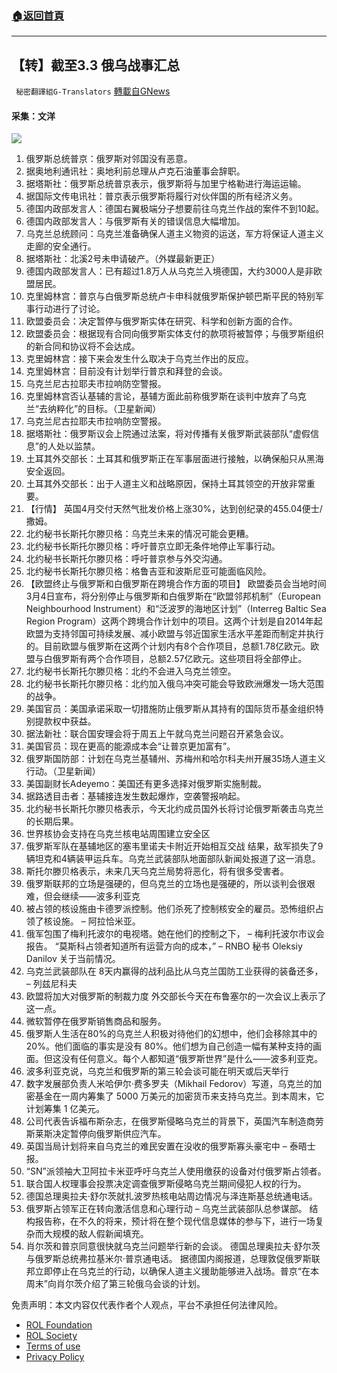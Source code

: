 ###  [:house:返回首頁](https://github.com/ourhimalayas/txt)
---


## 【转】截至3.3 俄乌战事汇总
` 秘密翻譯組G-Translators` [轉載自GNews](https://gnews.org/zh-hans/2106892/)

#### 采集：文洋
![](https://assets.gnews.org/wp-content/uploads/2022/03/16464122921.png)
1. 俄罗斯总统普京：俄罗斯对邻国没有恶意。
2. 据奥地利通讯社：奥地利前总理从卢克石油董事会辞职。
3. 据塔斯社：俄罗斯总统普京表示，俄罗斯将与加里宁格勒进行海运运输。
4. 据国际文传电讯社：普京表示俄罗斯将履行对伙伴国的所有经济义务。
5. 德国内政部发言人：德国右翼极端分子想要前往乌克兰作战的案件不到10起。
6. 德国内政部发言人：与俄罗斯有关的错误信息大幅增加。
7. 乌克兰总统顾问：乌克兰准备确保人道主义物资的运送，军方将保证人道主义走廊的安全通行。
8. 据塔斯社：北溪2号未申请破产。（外媒最新更正）
9. 德国内政部发言人：已有超过1.8万人从乌克兰入境德国，大约3000人是非欧盟居民。
10. 克里姆林宫：普京与白俄罗斯总统卢卡申科就俄罗斯保护顿巴斯平民的特别军事行动进行了讨论。
11. 欧盟委员会：决定暂停与俄罗斯实体在研究、科学和创新方面的合作。
12. 欧盟委员会：根据现有合同向俄罗斯实体支付的款项将被暂停；与俄罗斯组织的新合同和协议将不会达成。
13. 克里姆林宫：接下来会发生什么取决于乌克兰作出的反应。
14. 克里姆林宫：目前没有计划举行普京和拜登的会谈。
15. 乌克兰尼古拉耶夫市拉响防空警报。
16. 克里姆林宫否认基辅的言论，基辅方面此前称俄罗斯在谈判中放弃了乌克兰“去纳粹化”的目标。（卫星新闻）
17. 乌克兰尼古拉耶夫市拉响防空警报。
18. 据塔斯社：俄罗斯议会上院通过法案，将对传播有关俄罗斯武装部队“虚假信息”的人处以监禁。
19. 土耳其外交部长：土耳其和俄罗斯正在军事层面进行接触，以确保船只从黑海安全返回。
20. 土耳其外交部长：出于人道主义和战略原因，保持土耳其领空的开放非常重要。
21. 【行情】
英国4月交付天然气批发价格上涨30%，达到创纪录的455.04便士/撒姆。
22. 北约秘书长斯托尔滕贝格：乌克兰未来的情况可能会更糟。
23. 北约秘书长斯托尔滕贝格：呼吁普京立即无条件地停止军事行动。
24. 北约秘书长斯托尔滕贝格：呼吁普京参与外交沟通。
25. 北约秘书长斯托尔滕贝格：格鲁吉亚和波斯尼亚可能面临风险。
26. 【欧盟终止与俄罗斯和白俄罗斯在跨境合作方面的项目】
欧盟委员会当地时间3月4日宣布，将分别停止与俄罗斯和白俄罗斯在“欧盟邻邦机制”（European Neighbourhood Instrument）和“泛波罗的海地区计划”（Interreg Baltic Sea Region Program）这两个跨境合作计划中的项目。这两个计划是自2014年起欧盟为支持邻国可持续发展、减小欧盟与邻近国家生活水平差距而制定并执行的。目前欧盟与俄罗斯在这两个计划内有8个合作项目，总额1.78亿欧元。欧盟与白俄罗斯有两个合作项目，总额2.57亿欧元。这些项目将全部停止。
27. 北约秘书长斯托尔滕贝格：北约不会进入乌克兰领空。
28. 北约秘书长斯托尔滕贝格：北约加入俄乌冲突可能会导致欧洲爆发一场大范围的战争。
29. 美国官员：美国承诺采取一切措施防止俄罗斯从其持有的国际货币基金组织特别提款权中获益。
30. 据法新社：联合国安理会将于周五上午就乌克兰问题召开紧急会议。
31. 美国官员：现在更高的能源成本会“让普京更加富有”。
32. 俄罗斯国防部：计划在乌克兰基辅州、苏梅州和哈尔科夫州开展35场人道主义行动。（卫星新闻）
33. 美国副财长Adeyemo：美国还有更多选择对俄罗斯实施制裁。
34. 据路透目击者：基辅接连发生数起爆炸，空袭警报响起。
35. 北约秘书长斯托尔滕贝格表示，今天北约成员国外长将讨论俄罗斯袭击乌克兰的长期后果。
36. 世界核协会支持在乌克兰核电站周围建立安全区
37. 俄罗斯军队在基辅地区的塞韦里诺夫卡附近开始相互交战
结果，敌军损失了9辆坦克和4辆装甲运兵车。乌克兰武装部队地面部队新闻处报道了这一消息。
38. 斯托尔滕贝格表示，未来几天乌克兰局势将恶化，将有很多受害者。
39. 俄罗斯联邦的立场是强硬的，但乌克兰的立场也是强硬的，所以谈判会很艰难，但会继续——波多利亚克
40. 被占领的核设施由卡德罗派控制。他们杀死了控制核安全的雇员。恐怖组织占领了核设施。 – 阿拉恰米亚。
41. 俄军包围了梅利托波尔的电视塔。她在他们的控制之下， – 梅利托波尔市议会报告。
“莫斯科占领者知道所有运营方向的成本，” – RNBO 秘书 Oleksiy Danilov 关于当前情况。
42. 乌克兰武装部队在 8天内赢得的战利品比从乌克兰国防工业获得的装备还多， – 列兹尼科夫
43. 欧盟将加大对俄罗斯的制裁力度
外交部长今天在布鲁塞尔的一次会议上表示了这一点。
44. 微软暂停在俄罗斯销售商品和服务。
45. 俄罗斯人生活在80%的乌克兰人积极对待他们的幻想中，他们会移除其中的20%。他们面临的事实是没有 80%。他们想为自己创造一幅有某种支持的画面。但这没有任何意义。每个人都知道“俄罗斯世界”是什么——波多利亚克。
46. 波多利亚克说，乌克兰和俄罗斯的第三轮会谈可能在明天或后天举行
47. 数字发展部负责人米哈伊尔·费多罗夫（Mikhail Fedorov）写道，乌克兰的加密基金在一周内筹集了 5000 万美元的加密货币来支持乌克兰。到本周末，它计划筹集 1 亿美元。
48. 公司代表告诉福布斯杂志，在俄罗斯侵略乌克兰的背景下，英国汽车制造商劳斯莱斯决定暂停向俄罗斯供应汽车。
49. 英国当局计划将来自乌克兰的难民安置在没收的俄罗斯寡头豪宅中 – 泰晤士报。
50. “SN”派领袖大卫阿拉卡米亚呼吁乌克兰人使用缴获的设备对付俄罗斯占领者。
51. 联合国人权理事会投票决定调查俄罗斯侵略乌克兰期间侵犯人权的行为。
52. 德国总理奥拉夫·舒尔茨就扎波罗热核电站周边情况与泽连斯基总统通电话。
53. 俄罗斯占领军正在转向激活信息和心理行动 – 乌克兰武装部队总参谋部。
结构报告称，在不久的将来，预计将在整个现代信息媒体的参与下，进行一场复杂而大规模的敌人假新闻填充。
54. 肖尔茨和普京同意很快就乌克兰问题举行新的会谈。
德国总理奥拉夫·舒尔茨与俄罗斯总统弗拉基米尔·普京通电话。
据德国内阁报道，总理敦促俄罗斯联邦立即停止在乌克兰的行动，以确保人道主义援助能够进入战场。普京“在本周末”向肖尔茨介绍了第三轮俄乌会谈的计划。


 

免责声明：本文内容仅代表作者个人观点，平台不承担任何法律风险。

- [ROL Foundation](https://rolfoundation.org/)
- [ROL Society](https://rolsociety.org/)
- [Terms of use](https://gnews.org/terms-of-use-3/)
- [Privacy Policy](https://gnews.org/privacy-policy/)
